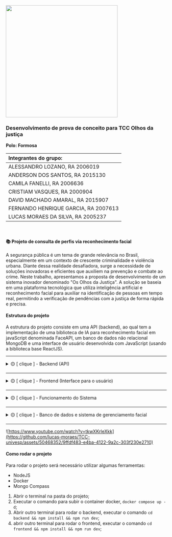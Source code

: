 <img src="https://user-images.githubusercontent.com/50468352/141820811-412e9364-7f5c-4889-826a-fcba23b92e23.png" width="350" />
<h3>Desenvolvimento de prova de conceito para TCC Olhos da justiça</h3>

**Polo: Formosa** </br>


| Integrantes do grupo:                 |
| :------------------------------------ |
|ALESSANDRO LOZANO, RA 2006019|
|ANDERSON DOS SANTOS, RA 2015130|
|CAMILA FANELLI, RA 2006636|
|CRISTIAM VASQUES, RA 2000904|
|DAVID MACHADO AMARAL, RA 2015907|
|FERNANDO HENRIQUE GARCIA, RA 2007613|
|LUCAS MORAES DA SILVA, RA 2005237|

</br>

<h4> 📚 Projeto de consulta de perfis via reconhecimento facial </h4>
<p>A segurança pública é um tema de grande relevância no Brasil, especialmente em um contexto de crescente criminalidade e violência urbana. Diante dessa realidade desafiadora, surge a necessidade de soluções inovadoras e eficientes que auxiliem na prevenção e combate ao crime.
Neste trabalho, apresentamos a proposta de desenvolvimento de um sistema inovador denominado "Os Olhos da Justiça". A solução se baseia em uma plataforma tecnológica que utiliza inteligência artificial e reconhecimento facial para auxiliar na identificação de pessoas em tempo real, permitindo a verificação de pendências com a justiça de forma rápida e precisa.
</p>

<h4>Estrutura do projeto</h4>
<p>A estrutura do projeto consiste em uma API (backend), ao qual tem a implementação de uma biblioteca de IA para reconhecimento facial em javaScript denominada FaceAPI, um banco de dados não relacional MongoDB e uma interface de usuário desenvolvida com JavaScript (usando a biblioteca base ReactJS).</p>

---
<details>
<summary> 🟡 [ clique ] - Backend (API)</summary>
<p>A API foi desenvolvida utilizando o padrão de projeto Clean Architecture, que tem como finalidade manter a organização do código de forma que seja de fácil entendimento, altamente testável e com alta escalabilidade para futuras novas melhorias e implementações, tendo como principal foco o desacoplamento de suas partes, para caso houver a necessidade da troca de bibliotecas, não ter grande demanda de atualização de outras partes do sistema. </p>
<p>A estrutura do projeto é organizada conforme imagem abaixo: </p>
<img src="https://github.com/lucas-moraes/TCC-univesp/assets/50468352/8d2a3ca4-88c2-4613-a4e0-3e6cc3afaced" />

<h2>Cobertura de testes</h2>
<img src="https://github.com/lucas-moraes/TCC-univesp/assets/50468352/cde991be-28d6-401b-9a79-53f764caae8a" />

</details>

---

<details>
<summary> 🟡 [ clique ] - Frontend (Interface para o usuário)</summary>
<p>A interface foi desenvolvida utilizando o padrão de projeto Atomic Design, esse padrão consiste em organizar os diversos componentes que compõem a interface de acordo a sua complexidade de forma molecular, partindo de átomos para os menos componentes, moléculas para componentes que são compostos por componentes átomos assim por diante. </p>
<p>Para melhor entendimento, podemos esboçar a estrutura do projeto com o diagrama abaixo: </p>
<img src="https://github.com/lucas-moraes/TCC-univesp/assets/50468352/cdf938f9-2170-4b66-9e39-e2c7048c0348" />
</details>

---

<details>
<summary> 🟡 [ clique ] - Funcionamento do Sistema </summary>
<p>O Sistema captura uma imagem via interface, do perfil em tempo real de uma pessoa que vai ser consultada no banco de dados, após a captura, a imagem é convertida em byte-code de dados e são enviados para a API de reconhecimento facial, que avalia a imagem a fim de encontrar um rosto nela, e caso encontre, consulte o banco de dados, e ao reconhecer uma imagem enviar dos dados da imagem correspondente. </p>
<img src="https://github.com/lucas-moraes/TCC-univesp/assets/50468352/6f47de28-d0b8-4e55-95fe-4ec0af2886c5" />


</details>

---

<details>
<summary> 🟡 [ clique ] - Banco de dados e sistema de gerenciamento facial </summary>
<p>Optamos por deixar os dados baseados em um banco de dados não relacional, o MongoDB, pois guardando os dados em objetos fica mais facil o gerenciamento das imagens por perfil, e como não há a necessidade de relaciomentos entre tabelas, e também pela disponibilização de um banco de dados gratuito para testes disponbilizado pela Mongo Atlas.</p>
<img src="https://github.com/lucas-moraes/TCC-univesp/assets/50468352/2fe671af-ce94-472d-9bd7-2efda8c2e60c" />
<img src="https://github.com/lucas-moraes/TCC-univesp/assets/50468352/94d72cbd-a942-4a7c-ae27-d6746a245921" />

</details>

---

![https://www.youtube.com/watch?v=tkwXKrleXkk](https://github.com/lucas-moraes/TCC-univesp/assets/50468352/9ffdf483-e4ba-4122-9a2c-303f230e2710)


<h4>Como rodar o projeto</h4>
Para rodar o projeto será necessário utilizar algumas ferramentas:

- NodeJS
- Docker
- Mongo Compass

1. Abrir o terminal na pasta do projeto;
2. Executar o comando para subir o container docker, `docker compose up -d`;
3. Abrir outro terminal para rodar o backend, executar o comando `cd backend && npm install && npm run dev`;
4. abrir outro terminal para rodar o frontend, executar o comando `cd frontend && npm install && npm run dev`; 
